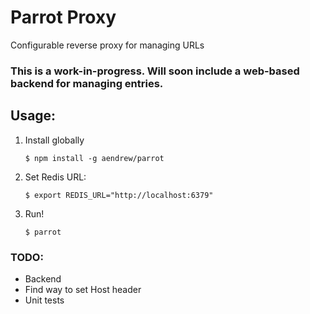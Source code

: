 # Parrot Proxy

Configurable reverse proxy for managing URLs

### This is a work-in-progress. Will soon include a web-based backend for managing entries.

## Usage:

1. Install globally
	```
	$ npm install -g aendrew/parrot
	```
2. Set Redis URL:
	```
	$ export REDIS_URL="http://localhost:6379"
	```
2. Run!
	```
	$ parrot
	```

### TODO:
* Backend
* Find way to set Host header
* Unit tests
